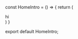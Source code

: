 const HomeIntro = () => {
    return (
        <div classname='intro'>
            hi
        </div>
    )
}

export default HomeIntro;